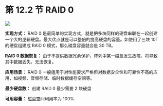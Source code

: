 # 第 12.2 节 RAID 0

![](../.gitbook/assets/v2-966328e1dc9a4ac98d9f657766f9e90f_720w.png)

**实现方式：** RAID 0 是最简单的实现方式，就是把多块同样的硬盘串联在一起创建一个大的逻辑硬盘。最大优点就是可以整倍的提高硬盘的容量。如使用了三块 10T 的硬盘组建成 RAID 0 模式，那么磁盘容量就会是 30 TB。

**RAID 0 数据恢复：** 由于不提供数据冗余保护，阵列中某一磁盘发生故障，将导致其中数据丢失，无法恢复。

**应用场景：** RAID 0 一般适用于对性能要求严格但对数据安全性和可靠性不高的应用，如视频、音频存储、临时数据缓存空间等。

**最少硬盘数：** 创建 RAID 0 最少需要 2 块硬盘

**可用容量：** 磁盘空间利用率为 100%
